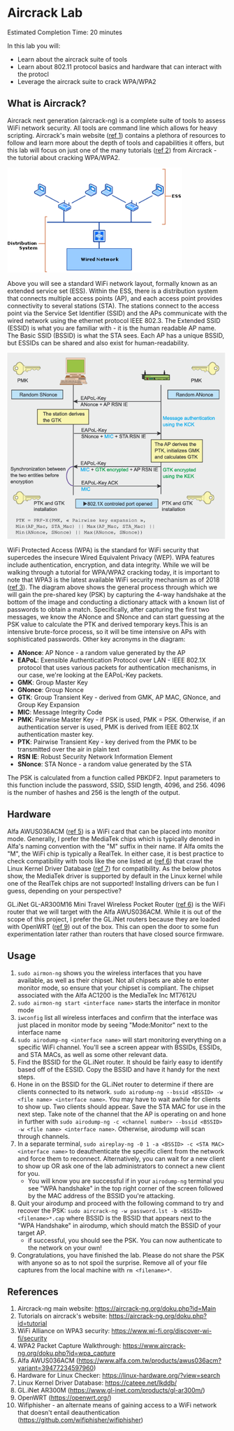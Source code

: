 # Aircrack Lab

Estimated Completion Time: 20 minutes

In this lab you will:

- Learn about the aircrack suite of tools
- Learn about 802.11 protocol basics and hardware that can interact with the protocl
- Leverage the aircrack suite to crack WPA/WPA2

## What is Aircrack?

Aircrack next generation (aircrack-ng) is a complete suite of tools to assess WiFi network security. All tools are command line which allows for heavy scripting. Aircrack's main website ([ref 1](#references)) contains a plethora of resources to follow and learn more about the depth of tools and capabilities it offers, but this lab will focus on just one of the many tutorials ([ref 2](#references)) from Aircrack - the tutorial about cracking WPA/WPA2. 

<img src="images/wifi_network.png" alt="wifi_network" width=400px> </img>

Above you will see a standard WiFi network layout, formally known as an extended service set (ESS). Within the ESS, there is a distribution system that connects multiple access points (AP), and each access point provides connectivity to several stations (STA). The stations connect to the access point via the Service Set Identifier (SSID) and the APs communicate with the wired network using the ethernet protocol IEEE 802.3. The Extended SSID (ESSID) is what you are familiar with - it is the human readable AP name. The Basic SSID (BSSID) is what the STA sees. Each AP has a unique BSSID, but ESSIDs can be shared and also exist for human-readability.

<img src="images/wpa2.png" alt="wpa2" width=500px> </img>

WiFi Protected Access (WPA) is the standard for WiFi security that supercedes the insecure Wired Equivalent Privacy (WEP). WPA features include authentication, encryption, and data integrity. While we will be walking through a tutorial for WPA/WPA2 cracking today, it is important to note that WPA3 is the latest available WiFi security mechanism as of 2018 ([ref 3](#references)). The diagram above shows the general process through which we will gain the pre-shared key (PSK) by capturing the 4-way handshake at the bottom of the image and conducting a dictionary attack with a known list of passwords to obtain a match. Specifically, after capturing the first two messages, we know the ANonce and SNonce and can start guessing at the PSK value to calculate the PTK and derived temporary keys.This is an intensive brute-force process, so it will be time intensive on APs with sophisticated passwords. Other key acronyms in the diagram:

- **ANonce**: AP Nonce - a random value generated by the AP
- **EAPoL**: Exensible Authentication Protocol over LAN - IEEE 802.1X protocol that uses various packets for authentication mechanisms, in our case, we're looking at the EAPoL-Key packets.
- **GMK**: Group Master Key
- **GNonce**: Group Nonce
- **GTK**: Group Transient Key - derived from GMK, AP MAC, GNonce, and Group Key Expansion
- **MIC**: Message Integrity Code
- **PMK**: Pairwise Master Key - if PSK is used, PMK = PSK. Otherwise, if an authentication server is used, PMK is derived from IEEE 802.1X authentication master key.
- **PTK**: Pairwise Transient Key - key derived from the PMK to be transmitted over the air in plain text
- **RSN IE**: Robust Security Network Information Element 
- **SNonce**: STA Nonce - a random value generated by the STA

The PSK is calculated from a function called PBKDF2. Input parameters to this function include the password, SSID, SSID length, 4096, and 256. 4096 is the number of hashes and 256 is the length of the output.

## Hardware

Alfa AWUS036ACM ([ref 5](#references)) is a WiFi card that can be placed into monitor mode. Generally, I prefer the MediaTek chips which is typically denoted in Alfa's naming convention with the "M" suffix in their name. If Alfa omits the "M", the WiFi chip is typically a RealTek. In either case, it is best practice to check compatibility with tools like the one listed at ([ref 6](#references)) that crawl the Linux Kernel Driver Database ([ref 7](#references)) for compatibility. As the below photos show, the MediaTek driver is supported by default in the Linux kernel while one of the RealTek chips are not supported! Installing drivers can be fun I guess, depending on your perspective?

GL.iNet GL-AR300M16 Mini Travel Wireless Pocket Router ([ref 6](#references)) is the WiFi router that we will target with the Alfa AWUS036ACM. While it is out of the scope of this project, I prefer the GL.iNet routers because they are loaded with OpenWRT ([ref 9](#references)) out of the box. This can open the door to some fun experimentation later rather than routers that have closed source firmware.

## Usage

1. `sudo airmon-ng` shows you the wireless interfaces that you have available, as well as their chipset. Not all chipsets are able to enter monitor mode, so ensure that your chipset is compliant. The chipset associated with the Alfa AC1200 is the MediaTek Inc MT7612U 
2. `sudo airmon-ng start <interface name>` starts the interface in monitor mode
3. `iwconfig` list all wireless interfaces and confirm that the interface was just placed in monitor mode by seeing "Mode:Monitor" next to the interface name
4. `sudo airodump-ng <interface name>` will start monitoring everything on a specific WiFi channel. You'll see a screen appear with BSSIDs, ESSIDs, and STA MACs, as well as some other relevant data. 
5. Find the BSSID for the GL.iNet router. It should be fairly easy to identify based off of the ESSID. Copy the BSSID and have it handy for the next steps.
6. Hone in on the BSSID for the GL.iNet router to determine if there are clients connected to its network. `sudo airodump-ng --bssid <BSSID> -w <file name> <interface name>`. You may have to wait awhile for clients to show up. Two clients should appear. Save the STA MAC for use in the next step. Take note of the channel that the AP is operating on and hone in further with `sudo airodump-ng -c <channel number> --bssid <BSSID> -w <file name> <interface name>`. Otherwise, airodump will scan through channels.
7. In a separate terminal, `sudo aireplay-ng -0 1 -a <BSSID> -c <STA MAC> <interface name>` to deauthenticate the specific client from the network and force them to reconnect. Alternatively, you can wait for a new client to show up OR ask one of the lab administrators to connect a new client for you.
    - You will know you are successful if in your `airodump-ng` terminal you see "WPA handshake" in the top right corner of the screen followed by the MAC address of the BSSID you're attacking.
8. Quit your airodump and proceed with the following command to try and recover the PSK: `sudo aircrack-ng -w password.lst -b <BSSID> <filename>*.cap` where BSSID is the BSSID that appears next to the "WPA Handshake" in airodump, which should match the BSSID of your target AP.
    - if successful, you should see the PSK. You can now authenticate to the network on your own!
9. Congratulations, you have finished the lab. Please do not share the PSK with anyone so as to not spoil the surprise. Remove all of your file captures from the local machine with `rm <filename>*`.

## References
1. Aircrack-ng main website: https://aircrack-ng.org/doku.php?id=Main
2. Tutorials on aircrack's website: https://aircrack-ng.org/doku.php?id=tutorial
3. WiFi Alliance on WPA3 security: https://www.wi-fi.org/discover-wi-fi/security
4. WPA2 Packet Capture Walkthrough: https://www.aircrack-ng.org/doku.php?id=wpa_capture
5. Alfa AWUS036ACM (https://www.alfa.com.tw/products/awus036acm?variant=39477234597960)
6. Hardware for Linux Checker: https://linux-hardware.org/?view=search
7. Linux Kernel Driver Database: https://cateee.net/lkddb/
8. GL.iNet AR300M (https://www.gl-inet.com/products/gl-ar300m/)
9. OpenWRT (https://openwrt.org/)
10. Wifiphisher - an alternate means of gaining access to a WiFi network that doesn't entail deauthentication (https://github.com/wifiphisher/wifiphisher)